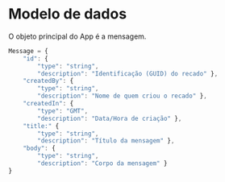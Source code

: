 Modelo de dados
===============

O objeto principal do App é a mensagem.

```js
Message = {
    "id": {
        "type": "string",
        "description": "Identificação (GUID) do recado" },
    "createdBy": {
        "type": "string",
        "description": "Nome de quem criou o recado" },
    "createdIn": {
        "type": "GMT",
        "description": "Data/Hora de criação" },
    "title:" {
        "type": "string",
        "description": "Título da mensagem" },
    "body": {
        "type": "string",
        "description": "Corpo da mensagem" }
}
```
